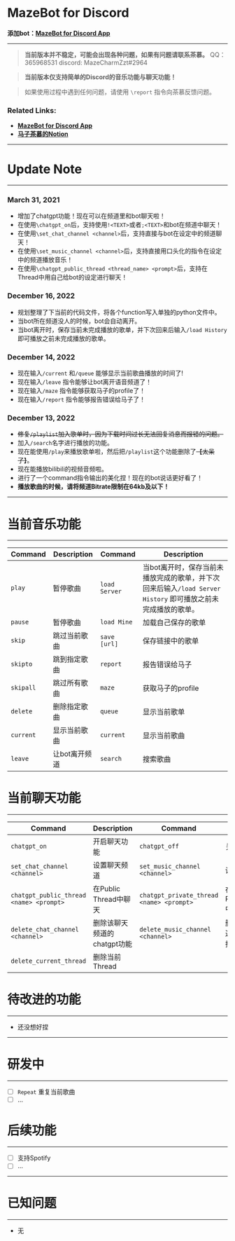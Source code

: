 # MazeBot for Discord

**添加bot：[MazeBot for Discord App](https://discord.com/oauth2/authorize?client_id=1051385856134488124&permissions=1643315723888&scope=applications.commands%20bot)**

---
> **当前版本并不稳定，可能会出现各种问题，如果有问题请联系茶慕。**
> QQ： 365968531
> discord:  MazeCharmZzt#2964

> **当前版本仅支持简单的Discord的音乐功能与聊天功能！**

> 如果使用过程中遇到任何问题，请使用 `\report` 指令向茶慕反馈问题。

### Related Links:
- **[MazeBot for Discord App](https://discord.com/api/oauth2/authorize?client_id=1051385856134488124&permissions=1643315723888&scope=applications.commands%20bot)**
- **[马子茶慕的Notion](https://www.notion.so/Notion-14b0d5588f804acbb39ce58bc37e978e)** 
---

# Update Note

---
### March 31, 2021
- 增加了chatgpt功能！现在可以在频道里和bot聊天啦！
- 在使用`\chatgpt_on`后，支持使用`!<TEXT>`或者`;<TEXT>`和bot在频道中聊天！
- 在使用`\set_chat_channel <channel>`后，支持直接与bot在设定中的频道聊天！
- 在使用`\set_music_channel <channel>`后，支持直接用口头化的指令在设定中的频道播放音乐！
- 在使用`\chatgpt_public_thread <thread_name> <prompt>`后，支持在Thread中用自己给bot的设定进行聊天！

### December 16, 2022

- 规划整理了下当前的代码文件，将各个function写入单独的python文件中。
- 当bot所在频道没人的时候，bot会自动离开。
- 当bot离开时，保存当前未完成播放的歌单，并下次回来后输入`/load History` 即可播放之前未完成播放的歌单。

### December 14, 2022

- 现在输入`/current` 和`/queue` 能够显示当前歌曲播放的时间了!
- 现在输入`/leave` 指令能够让bot离开语音频道了！
- 现在输入`/maze` 指令能够获取马子的profile了！
- 现在输入`/report` 指令能够报告错误给马子了！

### December 13, 2022

- ~~修复`/playlist`加入歌单时，因为下载时间过长无法回复消息而报错的问题。~~
- 加入`/search`名字进行播放的功能。
- 现在能使用`/play`来播放歌单啦，然后把`/playlist`这个功能删除了~~【太呆了】~~。
- 现在能播放bilibili的视频音频啦。
- 进行了一个command指令输出的美化捏！现在的bot说话更好看了！
- **播放歌曲的时候，请将频道Bitrate限制在64kb及以下！**

---

# 当前音乐功能

---
| Command   | Description  |  Command   | Description  |
| -------   | -----------  | -------   | -----------  |
| `play`    | 暂停歌曲      |  `load Server` | 当bot离开时，保存当前未播放完成的歌单，并下次回来后输入`/load Server History` 即可播放之前未完成播放的歌单。 |
| `pause`   | 暂停歌曲      |   `load Mine` | 加载自己保存的歌单 |
| `skip`    | 跳过当前歌曲  |   `save [url]` | 保存链接中的歌单 |
| `skipto`  | 跳到指定歌曲  |   `report` | 报告错误给马子 |
| `skipall` | 跳过所有歌曲  |   `maze` | 获取马子的profile |
| `delete`  | 删除指定歌曲  |   `queue` | 显示当前歌单 |
| `current` | 显示当前歌曲  |   `current` | 显示当前歌曲 |
| `leave`   | 让bot离开频道 |   `search` | 搜索歌曲 |

# 当前聊天功能

---
| Command   | Description  |  Command   | Description  |
| -------   | -----------  | -------   | -----------  |
| `chatgpt_on`    | 开启聊天功能      |  `chatgpt_off` | 关闭聊天功能 |
| `set_chat_channel <channel>`   | 设置聊天频道      |   `set_music_channel <channel>` | 设置音乐频道 |
| `chatgpt_public_thread <name> <prompt>`    | 在Public Thread中聊天  |   `chatgpt_private_thread <name> <prompt>` | 在PrivateThread中聊天 |
| `delete_chat_channel <channel>`  | 删除该聊天频道的chatgpt功能  |   `delete_music_channel <channel>` | 删除该聊天频道的音乐口语指令功能 |
| `delete_current_thread`  | 删除当前Thread  | 

# 待改进的功能

---

- 还没想好捏

---

# 研发中

---

- [ ]  `Repeat` 重复当前歌曲
- [ ]  …

# 后续功能

---

- [ ]  支持Spotify
- [ ]  …

---

# 已知问题

---

- 无